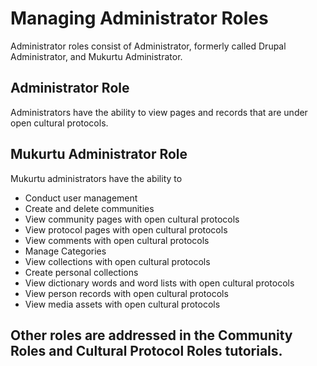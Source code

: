 # Managing Administrator Roles

Administrator roles consist of Administrator, formerly called Drupal Administrator, and Mukurtu Administrator. 

## Administrator Role
Administrators have the ability to view pages and records that are under open cultural protocols. 

## Mukurtu Administrator Role
Mukurtu administrators have the ability to 
- Conduct user management
- Create and delete communities
- View community pages with open cultural protocols
- View protocol pages with open cultural protocols
- View comments with open cultural protocols
- Manage Categories
- View collections with open cultural protocols
- Create personal collections
- View dictionary words and word lists with open cultural protocols
- View person records with open cultural protocols
- View media assets with open cultural protocols

## Other roles are addressed in the Community Roles and Cultural Protocol Roles tutorials.